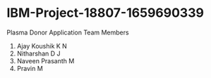 # IBM-Project-18807-1659690339
Plasma Donor Application
 Team Members 
   1) Ajay Koushik K N
   2) Nitharshan D J
   3) Naveen Prasanth M
   4) Pravin M

